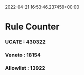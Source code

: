 2022-04-21 16:53:46.237459+00:00
# Rule Counter 
 ### UCATE : 430322

 ### Veneto : 18154

 ### Allowlist : 13922